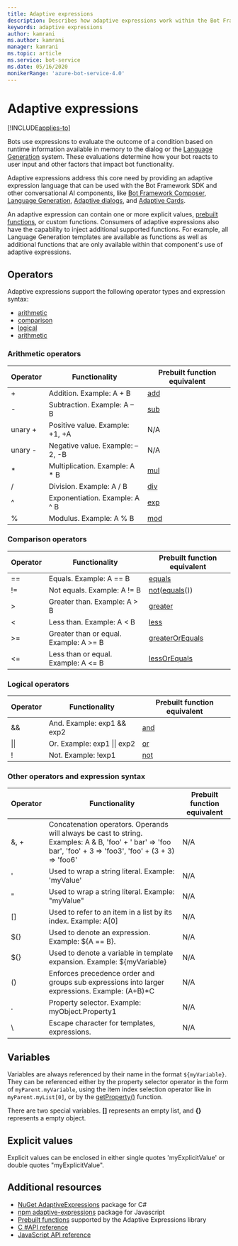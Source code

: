 ```yaml
---
title: Adaptive expressions
description: Describes how adaptive expressions work within the Bot Framework SDK.
keywords: adaptive expressions
author: kamrani
ms.author: kamrani
manager: kamrani
ms.topic: article
ms.service: bot-service
ms.date: 05/16/2020
monikerRange: 'azure-bot-service-4.0'
---
```


# Adaptive expressions

[!INCLUDE[applies-to](../includes/applies-to.md)]

Bots use expressions to evaluate the outcome of a condition based on runtime information available in memory to the dialog or the [Language Generation](bot-builder-concept-language-generation.md) system. These evaluations determine how your bot reacts to user input and other factors that impact bot functionality.

Adaptive expressions address this core need by providing an adaptive expression language that can be used with the Bot Framework SDK and other conversational AI components, like [Bot Framework Composer](https://github.com/microsoft/BotFramework-Composer), [Language Generation](bot-builder-concept-language-generation.md), [Adaptive dialogs](bot-builder-adaptive-dialog-Introduction.md), and [Adaptive Cards](https://docs.microsoft.com/adaptive-cards/).

An adaptive expression can contain one or more explicit values, [prebuilt functions](../adaptive-expressions/adaptive-expressions-prebuilt-functions.md), or custom functions. Consumers of adaptive expressions also have the capability to inject additional supported functions. For example, all Language Generation templates are available as functions as well as additional functions that are only available within that component's use of adaptive expressions.

## Operators

Adaptive expressions support the following operator types and expression syntax:

- [arithmetic](#arithmetic-operators)
- [comparison](#comparison-operators)
- [logical](#logical-operators)
- [arithmetic](#other-operators-and-expression-syntax)

### Arithmetic operators

| Operator    |                                  Functionality                                            |   Prebuilt function equivalent    |
|-----------|-------------------------------------------------------------------------------------------|-----------------------------------|
|+          | Addition. Example: A + B                                                    |[add][1]                           |
|-            | Subtraction. Example: A – B                                                |[sub][2]                           |
|unary +    | Positive value. Example: +1, +A                                                    |N/A                                |
|unary -    | Negative value. Example: –2, -B                                            |N/A                                |
|*            | Multiplication. Example: A * B                                            |[mul][3]                           |
|/            | Division. Example: A / B                                                    |[div][4]                           |
|^            | Exponentiation. Example: A ^ B                                            |[exp][5]                           |
|%            | Modulus. Example: A % B                                                    |[mod][6]                           |

### Comparison operators

| Operator    |                                  Functionality                                            |   Prebuilt function equivalent    |
|-----------|-------------------------------------------------------------------------------------------|-----------------------------------|
|==            | Equals. Example: A == B                                                    |[equals][7]                        |
|!=            | Not equals. Example: A != B                                                |[not][8]([equals][7]())            |
|>            | Greater than. Example: A > B                                                   |[greater][9]                       |
|<            | Less than. Example: A < B                                                        |[less][10]                         |
|>=         | Greater than or equal. Example: A >= B                                        |[greaterOrEquals][11]              |
|<=            | Less than or equal. Example: A <= B                                            |[lessOrEquals][12]                 |

### Logical operators

| Operator    |                                  Functionality                                            |   Prebuilt function equivalent    |
|-----------|-------------------------------------------------------------------------------------------|-----------------------------------|
|&&            |And. Example: exp1 && exp2                                                    |[and][13]                          |
|\|\|        |Or. Example: exp1 \|\| exp2                                                    |[or][14]                           |
|!            |Not. Example: !exp1                                                            |[not][8]                           |


### Other operators and expression syntax

| Operator    |                                  Functionality                                            |   Prebuilt function equivalent    |
|-----------|-------------------------------------------------------------------------------------------|-----------------------------------|
|&, +            |Concatenation operators. Operands will always be cast to string. Examples: A & B, 'foo' + ' bar' => 'foo bar', 'foo' + 3 => 'foo3', 'foo' + (3 + 3) => 'foo6'                |N/A                                |
|'            |Used to wrap a string literal. Example: 'myValue'                                                |N/A                                |
|"            |Used to wrap a string literal. Example: "myValue"                                                |N/A                                |
|[]            |Used to refer to an item in a list by its index. Example: A[0]                                    |N/A                                |
|${}        |Used to denote an expression. Example: ${A == B}.                                              |N/A                                |
|${}        |Used to denote a variable in template expansion. Example: ${myVariable}                        |N/A                                |
|()            |Enforces precedence order and groups sub expressions into larger expressions. Example: (A+B)*C    |N/A                                |
|.            |Property selector. Example: myObject.Property1                                                    |N/A                                |
|\            |Escape character for templates, expressions.                                               |N/A                                |

## Variables

Variables are always referenced by their name in the format `${myVariable}`.  They can be referenced either by the property selector operator in the form of `myParent.myVariable`, using the item index selection operator like in `myParent.myList[0]`, or by the [getProperty()](../adaptive-expressions/adaptive-expressions-prebuilt-functions.md#getProperty) function.

There are two special variables. **[]** represents an empty list, and **{}** represents a empty object.

## Explicit values

Explicit values can be enclosed in either single quotes 'myExplicitValue' or double quotes "myExplicitValue".

## Additional resources

- [NuGet AdaptiveExpressions](https://www.nuget.org/packages/AdaptiveExpressions) package for C#
- [npm adaptive-expressions](https://www.npmjs.com/package/adaptive-expressions) package for Javascript
- [Prebuilt functions](../adaptive-expressions/adaptive-expressions-prebuilt-functions.md) supported by the Adaptive Expressions library
- [C #API reference](https://docs.microsoft.com/dotnet/api/adaptiveexpressions)
- [JavaScript API reference](https://docs.microsoft.com/dotnet/api/adaptiveexpressions)   
<!--- [Extend functions](./extend-functions.md)-->

[1]:../adaptive-expressions/adaptive-expressions-prebuilt-functions.md#add
[2]:../adaptive-expressions/adaptive-expressions-prebuilt-functions.md#sub
[3]:../adaptive-expressions/adaptive-expressions-prebuilt-functions.md#mul
[4]:../adaptive-expressions/adaptive-expressions-prebuilt-functions.md#div
[5]:../adaptive-expressions/adaptive-expressions-prebuilt-functions.md#exp
[6]:../adaptive-expressions/adaptive-expressions-prebuilt-functions.md#mod
[7]:../adaptive-expressions/adaptive-expressions-prebuilt-functions.md#equals
[8]:../adaptive-expressions/adaptive-expressions-prebuilt-functions.md#not
[9]:../adaptive-expressions/adaptive-expressions-prebuilt-functions.md#greater
[10]:../adaptive-expressions/adaptive-expressions-prebuilt-functions.md#less
[11]:../adaptive-expressions/adaptive-expressions-prebuilt-functions.md#greaterOrEquals
[12]:../adaptive-expressions/adaptive-expressions-prebuilt-functions.md#lessOrEquals
[13]:../adaptive-expressions/adaptive-expressions-prebuilt-functions.md#and
[14]:../adaptive-expressions/adaptive-expressions-prebuilt-functions.md#or
[15]:https://botbuilder.myget.org/feed/botbuilder-declarative/package/nuget/Microsoft.Bot.Builder.Expressions
[20]:https://github.com/microsoft/BotBuilder-Samples/blob/master/experimental/language-generation/README.md
